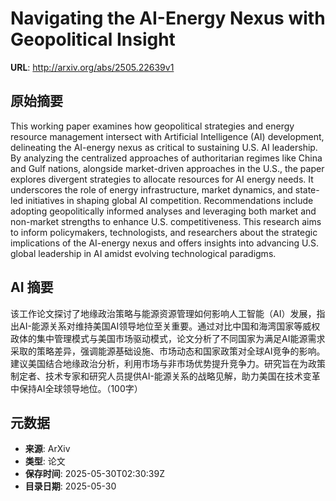 # Navigating the AI-Energy Nexus with Geopolitical Insight

**URL**: http://arxiv.org/abs/2505.22639v1

## 原始摘要

This working paper examines how geopolitical strategies and energy resource
management intersect with Artificial Intelligence (AI) development, delineating
the AI-energy nexus as critical to sustaining U.S. AI leadership. By analyzing
the centralized approaches of authoritarian regimes like China and Gulf
nations, alongside market-driven approaches in the U.S., the paper explores
divergent strategies to allocate resources for AI energy needs. It underscores
the role of energy infrastructure, market dynamics, and state-led initiatives
in shaping global AI competition. Recommendations include adopting
geopolitically informed analyses and leveraging both market and non-market
strengths to enhance U.S. competitiveness. This research aims to inform
policymakers, technologists, and researchers about the strategic implications
of the AI-energy nexus and offers insights into advancing U.S. global
leadership in AI amidst evolving technological paradigms.


## AI 摘要

该工作论文探讨了地缘政治策略与能源资源管理如何影响人工智能（AI）发展，指出AI-能源关系对维持美国AI领导地位至关重要。通过对比中国和海湾国家等威权政体的集中管理模式与美国市场驱动模式，论文分析了不同国家为满足AI能源需求采取的策略差异，强调能源基础设施、市场动态和国家政策对全球AI竞争的影响。建议美国结合地缘政治分析，利用市场与非市场优势提升竞争力。研究旨在为政策制定者、技术专家和研究人员提供AI-能源关系的战略见解，助力美国在技术变革中保持AI全球领导地位。（100字）

## 元数据

- **来源**: ArXiv
- **类型**: 论文
- **保存时间**: 2025-05-30T02:30:39Z
- **目录日期**: 2025-05-30
